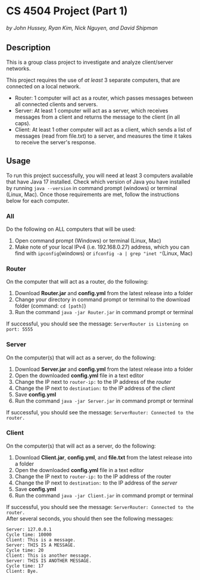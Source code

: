 <h1>CS 4504 Project (Part 1)</h1>
<h6>by John Hussey, Ryan Kim, Nick Nguyen, and David Shipman</h6>

<h2>Description</h2>
<p>This is a group class project to investigate and analyze client/server networks.</p>
<p>This project requires the use of <em>at least</em> 3 separate computers, that are connected on a local network.</p>
<ul>
    <li>Router: 1 computer will act as a router, which passes messages between all connected clients and servers.</li>
    <li>Server: At least 1 computer will act as a server, which receives messages from a client and returns the message to the client (in all caps).</li>
    <li>Client: At least 1 other computer will act as a client, which sends a list of messages (read from file.txt) to a server, and measures the time it takes to receive the server's response.</li>
</ul>

<h2>Usage</h2>
<p>To run this project successfully, you will need at least 3 computers available that have Java 17 installed. Check which version of Java you have installed by running <code>java --version</code> in command prompt (windows) or terminal (Linux, Mac). Once those requirements are met, follow the instructions below for each computer.</p>

<h3>All</h3>
<p>Do the following on ALL computers that will be used:</p>
<ol>
    <li>Open command prompt (Windows) or terminal (Linux, Mac)</li>
    <li>Make note of your local IPv4 (i.e. 192.168.0.27) address, which you can find with <code>ipconfig</code>(windows) or <code>ifconfig -a | grep "inet "</code>(Linux, Mac)</li>
</ol>

<h3>Router</h3>
<p>On the computer that will act as a router, do the following:</p>
<ol>
    <li>Download <b>Router.jar</b> and <b>config.yml</b> from the latest release into a folder</li>
    <li>Change your directory in command prompt or terminal to the download folder (command: <code>cd [path]</code>)</li>
    <li>Run the command <code>java -jar Router.jar</code> in command prompt or terminal</li>
</ol>
<p>If successful, you should see the message: <code>ServerRouter is Listening on port: 5555</code></p>

<h3>Server</h3>
<p>On the computer(s) that will act as a server, do the following:</p>
<ol>
    <li>Download <b>Server.jar</b> and <b>config.yml</b> from the latest release into a folder</li>
    <li>Open the downloaded <b>config.yml</b> file in a text editor</li>
    <li>Change the IP next to <code>router-ip:</code> to the IP address of the <i>router</i></li>
    <li>Change the IP next to <code>destination:</code> to the IP address of the <i>client</i></li>
    <li>Save <b>config.yml</b></li>
    <li>Run the command <code>java -jar Server.jar</code> in command prompt or terminal</li>
</ol>
<p>If successful, you should see the message: <code>ServerRouter: Connected to the router.</code></p>

<h3>Client</h3>
<p>On the computer(s) that will act as a server, do the following:</p>
<ol>
    <li>Download <b>Client.jar</b>, <b>config.yml</b>, and <b>file.txt</b> from the latest release into a folder</li>
    <li>Open the downloaded <b>config.yml</b> file in a text editor</li>
    <li>Change the IP next to <code>router-ip:</code> to the IP address of the router</li>
    <li>Change the IP next to <code>destination:</code> to the IP address of the <i>server</i></li>
    <li>Save <b>config.yml</b></li>
    <li>Run the command <code>java -jar Client.jar</code> in command prompt or terminal</li>
</ol>
<p>If successful, you should see the message: <code>ServerRouter: Connected to the router.</code><br>
After several seconds, you should then see the following messages:</p>
<code>Server: 127.0.0.1</code><br>
<code>Cycle time: 10000</code><br>
<code>Client: This is a message.</code><br>
<code>Server: THIS IS A MESSAGE.</code><br>
<code>Cycle time: 20</code><br>
<code>Client: This is another message.</code><br>
<code>Server: THIS IS ANOTHER MESSAGE.</code><br>
<code>Cycle time: 17</code><br>
<code>Client: Bye.</code>
